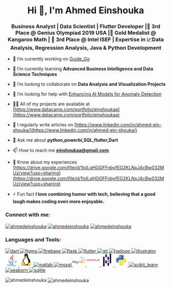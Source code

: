 <h1 align="center">Hi 👋, I'm Ahmed Einshouka</h1>
<h3 align="center">Business Analyst | Data Scientist | Flutter Developer |🥉 3rd Place @ Genius Olympiad 2019 USA |🥇 Gold Medalist @ Kangaroo Math | 🥉 3rd Place @ Intel ISEF | Expertise in  📈Data Analysis, Regression Analysis, Java & Python Development</h3>

- 🔭 I’m currently working on [Guide_Go](https://github.com/ahmedeinshouka/guide_go)

- 🌱 I’m currently learning **Advanced Business Intelligence and Data Science Techniques**

- 👯 I’m looking to collaborate on **Data Analysis and Visualization Projects**

- 🤝 I’m looking for help with [Enhancing AI Models for Anomaly Detection](https://github.com/ahmedeinshouka/anomaly-detection-process)

- 👨‍💻 All of my projects are available at [https://www.datacamp.com/portfolio/einshoukaa](https://www.datacamp.com/portfolio/einshoukaa)

- 📝 I regularly write articles on [https://www.linkedin.com/in/ahmed-ein-shouka/](https://www.linkedin.com/in/ahmed-ein-shouka/)

- 💬 Ask me about **python,powerbi,SQL,flutter,Dart**

- 📫 How to reach me **einshoukaa@gmail.com**

- 📄 Know about my experiences [https://drive.google.com/file/d/1IsILqHGGFFnbyfEG2KLNxJ4cBw032MUz/view?usp=sharing](https://drive.google.com/file/d/1IsILqHGGFFnbyfEG2KLNxJ4cBw032MUz/view?usp=sharing)

- ⚡ Fun fact **I love combining humor with tech, believing that a good laugh makes coding even more enjoyable.**

<h3 align="left">Connect with me:</h3>
<p align="left">
<a href="https://linkedin.com/in/ahmedeinshouka" target="blank"><img align="center" src="https://raw.githubusercontent.com/rahuldkjain/github-profile-readme-generator/master/src/images/icons/Social/linked-in-alt.svg" alt="ahmedeinshouka" height="30" width="40" /></a>
<a href="https://stackoverflow.com/users/ahmedeinshouka" target="blank"><img align="center" src="https://raw.githubusercontent.com/rahuldkjain/github-profile-readme-generator/master/src/images/icons/Social/stack-overflow.svg" alt="ahmedeinshouka" height="30" width="40" /></a>
<a href="https://kaggle.com/ahmedeinshouka" target="blank"><img align="center" src="https://raw.githubusercontent.com/rahuldkjain/github-profile-readme-generator/master/src/images/icons/Social/kaggle.svg" alt="ahmedeinshouka" height="30" width="40" /></a>
</p>

<h3 align="left">Languages and Tools:</h3>
<p align="left"> <a href="https://dart.dev" target="_blank" rel="noreferrer"> <img src="https://www.vectorlogo.zone/logos/dartlang/dartlang-icon.svg" alt="dart" width="40" height="40"/> </a> <a href="https://www.figma.com/" target="_blank" rel="noreferrer"> <img src="https://www.vectorlogo.zone/logos/figma/figma-icon.svg" alt="figma" width="40" height="40"/> </a> <a href="https://firebase.google.com/" target="_blank" rel="noreferrer"> <img src="https://www.vectorlogo.zone/logos/firebase/firebase-icon.svg" alt="firebase" width="40" height="40"/> </a> <a href="https://flask.palletsprojects.com/" target="_blank" rel="noreferrer"> <img src="https://www.vectorlogo.zone/logos/pocoo_flask/pocoo_flask-icon.svg" alt="flask" width="40" height="40"/> </a> <a href="https://flutter.dev" target="_blank" rel="noreferrer"> <img src="https://www.vectorlogo.zone/logos/flutterio/flutterio-icon.svg" alt="flutter" width="40" height="40"/> </a> <a href="https://git-scm.com/" target="_blank" rel="noreferrer"> <img src="https://www.vectorlogo.zone/logos/git-scm/git-scm-icon.svg" alt="git" width="40" height="40"/> </a> <a href="https://hadoop.apache.org/" target="_blank" rel="noreferrer"> <img src="https://www.vectorlogo.zone/logos/apache_hadoop/apache_hadoop-icon.svg" alt="hadoop" width="40" height="40"/> </a> <a href="https://www.adobe.com/in/products/illustrator.html" target="_blank" rel="noreferrer"> <img src="https://www.vectorlogo.zone/logos/adobe_illustrator/adobe_illustrator-icon.svg" alt="illustrator" width="40" height="40"/> </a> <a href="https://www.java.com" target="_blank" rel="noreferrer"> <img src="https://raw.githubusercontent.com/devicons/devicon/master/icons/java/java-original.svg" alt="java" width="40" height="40"/> </a> <a href="https://www.linux.org/" target="_blank" rel="noreferrer"> <img src="https://raw.githubusercontent.com/devicons/devicon/master/icons/linux/linux-original.svg" alt="linux" width="40" height="40"/> </a> <a href="https://www.mathworks.com/" target="_blank" rel="noreferrer"> <img src="https://upload.wikimedia.org/wikipedia/commons/2/21/Matlab_Logo.png" alt="matlab" width="40" height="40"/> </a> <a href="https://www.microsoft.com/en-us/sql-server" target="_blank" rel="noreferrer"> <img src="https://www.svgrepo.com/show/303229/microsoft-sql-server-logo.svg" alt="mssql" width="40" height="40"/> </a> <a href="https://www.mysql.com/" target="_blank" rel="noreferrer"> <img src="https://raw.githubusercontent.com/devicons/devicon/master/icons/mysql/mysql-original-wordmark.svg" alt="mysql" width="40" height="40"/> </a> <a href="https://www.oracle.com/" target="_blank" rel="noreferrer"> <img src="https://raw.githubusercontent.com/devicons/devicon/master/icons/oracle/oracle-original.svg" alt="oracle" width="40" height="40"/> </a> <a href="https://pandas.pydata.org/" target="_blank" rel="noreferrer"> <img src="https://raw.githubusercontent.com/devicons/devicon/2ae2a900d2f041da66e950e4d48052658d850630/icons/pandas/pandas-original.svg" alt="pandas" width="40" height="40"/> </a> <a href="https://www.python.org" target="_blank" rel="noreferrer"> <img src="https://raw.githubusercontent.com/devicons/devicon/master/icons/python/python-original.svg" alt="python" width="40" height="40"/> </a> <a href="https://scikit-learn.org/" target="_blank" rel="noreferrer"> <img src="https://upload.wikimedia.org/wikipedia/commons/0/05/Scikit_learn_logo_small.svg" alt="scikit_learn" width="40" height="40"/> </a> <a href="https://seaborn.pydata.org/" target="_blank" rel="noreferrer"> <img src="https://seaborn.pydata.org/_images/logo-mark-lightbg.svg" alt="seaborn" width="40" height="40"/> </a> <a href="https://www.sqlite.org/" target="_blank" rel="noreferrer"> <img src="https://www.vectorlogo.zone/logos/sqlite/sqlite-icon.svg" alt="sqlite" width="40" height="40"/> </a> </p>

<p><img align="left" src="https://github-readme-stats.vercel.app/api/top-langs?username=ahmedeinshouka&show_icons=true&locale=en&layout=compact" alt="ahmedeinshouka" /></p>

<p>&nbsp;<img align="center" src="https://github-readme-stats.vercel.app/api?username=ahmedeinshouka&show_icons=true&locale=en" alt="ahmedeinshouka" /></p>

